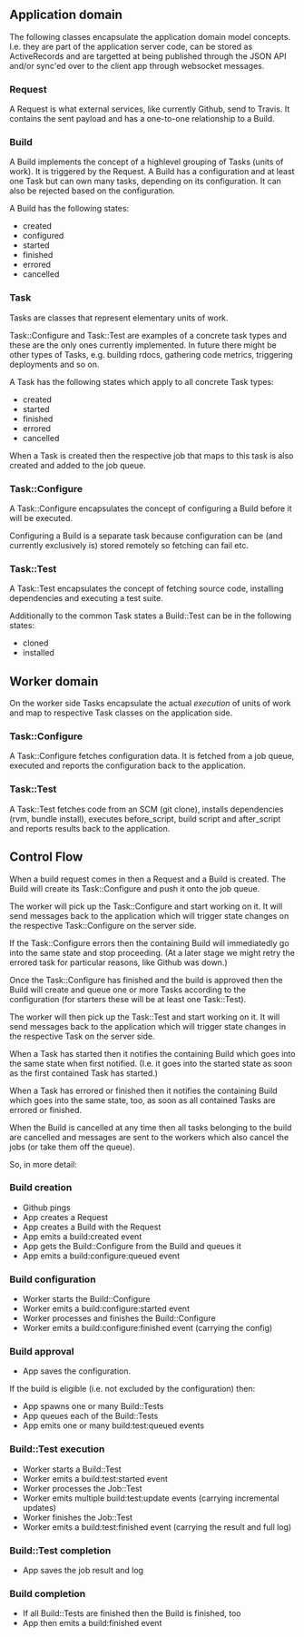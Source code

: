 ## Application domain

The following classes encapsulate the application domain model concepts. I.e.
they are part of the application server code, can be stored as ActiveRecords
and are targetted at being published through the JSON API and/or sync'ed over
to the client app through websocket messages.

### Request

A Request is what external services, like currently Github, send to Travis. It
contains the sent payload and has a one-to-one relationship to a Build.

### Build

A Build implements the concept of a highlevel grouping of Tasks (units of
work). It is triggered by the Request. A Build has a configuration and at least
one Task but can own many tasks, depending on its configuration. It can also be
rejected based on the configuration.

A Build has the following states:

* created
* configured
* started
* finished
* errored
* cancelled

### Task

Tasks are classes that represent elementary units of work.

Task::Configure and Task::Test are examples of a concrete task types and these
are the only ones currently implemented. In future there might be other types
of Tasks, e.g. building rdocs, gathering code metrics, triggering deployments
and so on.

A Task has the following states which apply to all concrete Task types:

* created
* started
* finished
* errored
* cancelled

When a Task is created then the respective job that maps to this task is also
created and added to the job queue.

### Task::Configure

A Task::Configure encapsulates the concept of configuring a Build before it
will be executed.

Configuring a Build is a separate task because configuration can be (and
currently exclusively is) stored remotely so fetching can fail etc.

### Task::Test

A Task::Test encapsulates the concept of fetching source code, installing
dependencies and executing a test suite.

Additionally to the common Task states a Build::Test can be in the following
states:

* cloned
* installed

## Worker domain

On the worker side Tasks encapsulate the actual *execution* of units of work
and map to respective Task classes on the application side.

### Task::Configure

A Task::Configure fetches configuration data. It is fetched from a job queue,
executed and reports the configuration back to the application.

### Task::Test

A Task::Test fetches code from an SCM (git clone), installs dependencies (rvm,
bundle install), executes before\_script, build script and after\_script and
reports results back to the application.

## Control Flow

When a build request comes in then a Request and a Build is created. The Build
will create its Task::Configure and push it onto the job queue.

The worker will pick up the Task::Configure and start working on it. It will
send messages back to the application which will trigger state changes on the
respective Task::Configure on the server side.

If the Task::Configure errors then the containing Build will immediatedly go
into the same state and stop proceeding. (At a later stage we might retry the
errored task for particular reasons, like Github was down.)

Once the Task::Configure has finished and the build is approved then the Build
will create and queue one or more Tasks according to the configuration (for
starters these will be at least one Task::Test).

The worker will then pick up the Task::Test and start working on it. It will
send messages back to the application which will trigger state changes in the
respective Task on the server side.

When a Task has started then it notifies the containing Build which goes into
the same state when first notified. (I.e. it goes into the started state as
soon as the first contained Task has started.)

When a Task has errored or finished then it notifies the containing Build which
goes into the same state, too, as soon as all contained Tasks are errored or
finished.

When the Build is cancelled at any time then all tasks belonging to the build
are cancelled and messages are sent to the workers which also cancel the jobs
(or take them off the queue).

So, in more detail:

### Build creation

* Github pings
* App creates a Request
* App creates a Build with the Request
* App emits a build:created event
* App gets the Build::Configure from the Build and queues it
* App emits a build:configure:queued event

### Build configuration

* Worker starts the Build::Configure
* Worker emits a build:configure:started event
* Worker processes and finishes the Build::Configure
* Worker emits a build:configure:finished event (carrying the config)

### Build approval

* App saves the configuration.

If the build is eligible (i.e. not excluded by the configuration) then:

* App spawns one or many Build::Tests
* App queues each of the Build::Tests
* App emits one or many build:test:queued events

### Build::Test execution

* Worker starts a Build::Test
* Worker emits a build:test:started event
* Worker processes the Job::Test
* Worker emits multiple build:test:update events (carrying incremental updates)
* Worker finishes the Job::Test
* Worker emits a build:test:finished event (carrying the result and full log)

### Build::Test completion

* App saves the job result and log

### Build completion

* If all Build::Tests are finished then the Build is finished, too
* App then emits a build:finished event


